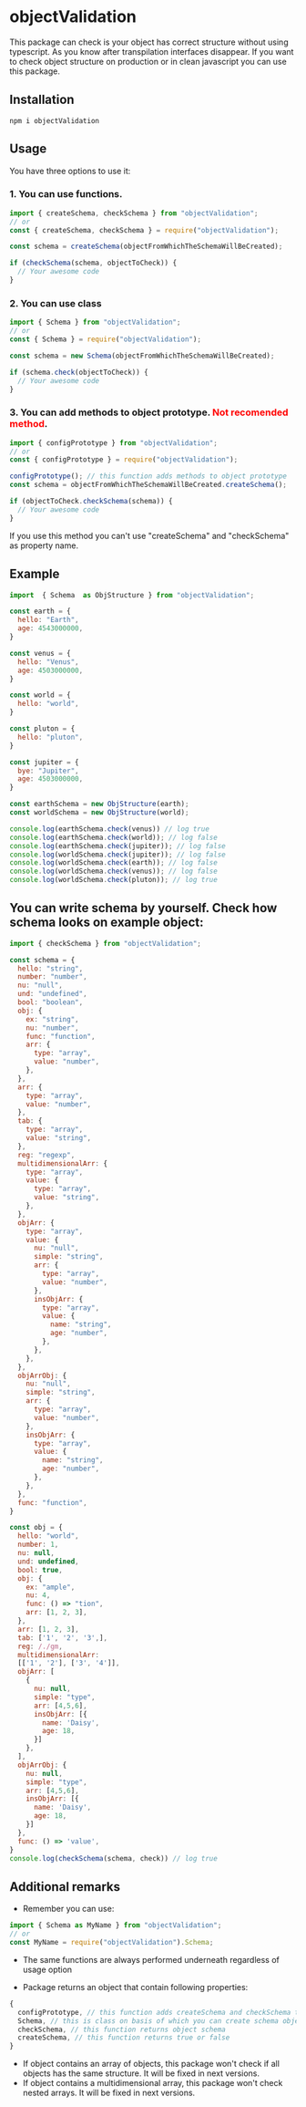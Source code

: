 # objectValidation

This package can check is your object has correct structure without using typescript. As you know after transpilation interfaces disappear. If you want to check object structure on production or in clean javascript you can use this package.

## Installation

`npm i objectValidation` 

## Usage

You have three options to use it:

### 1. You can use functions.

```javascript
import { createSchema, checkSchema } from "objectValidation";
// or
const { createSchema, checkSchema } = require("objectValidation");

const schema = createSchema(objectFromWhichTheSchemaWillBeCreated);

if (checkSchema(schema, objectToCheck)) {
  // Your awesome code
}
```

### 2. You can use class

```javascript
import { Schema } from "objectValidation";
// or
const { Schema } = require("objectValidation");

const schema = new Schema(objectFromWhichTheSchemaWillBeCreated);

if (schema.check(objectToCheck)) {
  // Your awesome code
}
```

### 3. You can add methods to object prototype. <span style="color: red;"><b>Not recomended method</b></span>.

```javascript
import { configPrototype } from "objectValidation";
// or
const { configPrototype } = require("objectValidation");

configPrototype(); // this function adds methods to object prototype
const schema = objectFromWhichTheSchemaWillBeCreated.createSchema();

if (objectToCheck.checkSchema(schema)) {
  // Your awesome code
}
```
If you use this method you can't use "createSchema" and "checkSchema" as property name.

## Example

```javascript
import  { Schema  as ObjStructure } from "objectValidation";

const earth = {
  hello: "Earth",
  age: 4543000000,
}

const venus = {
  hello: "Venus",
  age: 4503000000,
}

const world = {
  hello: "world",
}

const pluton = {
  hello: "pluton",
}

const jupiter = {
  bye: "Jupiter",
  age: 4503000000, 
}

const earthSchema = new ObjStructure(earth);
const worldSchema = new ObjStructure(world);

console.log(earthSchema.check(venus)) // log true
console.log(earthSchema.check(world)); // log false
console.log(earthSchema.check(jupiter)); // log false
console.log(worldSchema.check(jupiter)); // log false
console.log(worldSchema.check(earth)); // log false
console.log(worldSchema.check(venus)); // log false
console.log(worldSchema.check(pluton)); // log true

```

## You can write schema by yourself. Check how schema looks on example object:

```javascript
import { checkSchema } from "objectValidation";

const schema = {
  hello: "string",
  number: "number",
  nu: "null",
  und: "undefined",
  bool: "boolean",
  obj: {
    ex: "string",
    nu: "number",
    func: "function",
    arr: {
      type: "array",
      value: "number",
    },
  },
  arr: {
    type: "array",
    value: "number",
  },
  tab: {
    type: "array",
    value: "string",
  },
  reg: "regexp",
  multidimensionalArr: {
    type: "array",
    value: {
      type: "array",
      value: "string",
    },
  },
  objArr: {
    type: "array",
    value: {
      nu: "null",
      simple: "string",
      arr: {
        type: "array",
        value: "number",
      },
      insObjArr: {
        type: "array",
        value: {
          name: "string",
          age: "number",
        },
      },
    },
  },
  objArrObj: {
    nu: "null",
    simple: "string",
    arr: {
      type: "array",
      value: "number",
    },
    insObjArr: {
      type: "array",
      value: {
        name: "string",
        age: "number",
      },
    },
  },
  func: "function",
}

const obj = {
  hello: "world",
  number: 1,
  nu: null,
  und: undefined,
  bool: true,
  obj: {
    ex: "ample",
    nu: 4,
    func: () => "tion",
    arr: [1, 2, 3],
  },
  arr: [1, 2, 3],
  tab: ['1', '2', '3',],
  reg: /./gm,
  multidimensionalArr:
  [['1', '2'], ['3', '4']],
  objArr: [
    {
      nu: null,
      simple: "type",
      arr: [4,5,6],
      insObjArr: [{
        name: 'Daisy',
        age: 18,
      }]
    },
  ],
  objArrObj: {
    nu: null,
    simple: "type",
    arr: [4,5,6],
    insObjArr: [{
      name: 'Daisy',
      age: 18,
    }]
  },
  func: () => 'value',
}
console.log(checkSchema(schema, check)) // log true
```

## Additional remarks

* Remember you can use:
```javascript
import { Schema as MyName } from "objectValidation";
// or
const MyName = require("objectValidation").Schema;
```

* The same functions are always performed underneath regardless of usage option

* Package returns an object that contain following properties:
```javascript
{
  configPrototype, // this function adds createSchema and checkSchema to object prototype
  Schema, // this is class on basis of which you can create schema object that contains a check method
  checkSchema, // this function returns object schema
  createSchema, // this function returns true or false
}
```
* If object contains an array of objects, this package won't check if all objects has the same structure. It will be fixed in next versions.
* If object contains a multidimensional array, this package won't check nested arrays. It will be fixed in next versions.